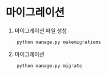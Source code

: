 # 마이그레이션
1. 마이그레이션 파일 생성
```
    python manage.py makemigrations
```

2. 마이그레이션
```
    python manage.py migrate
```